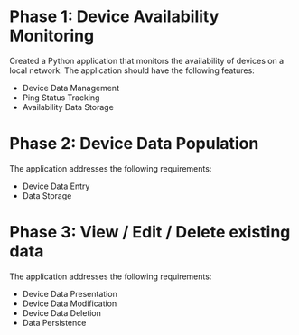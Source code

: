 # Phase 1: Device Availability Monitoring

Created a Python application that monitors the availability of devices on a local network. The application should have the following features:
* Device Data Management
* Ping Status Tracking
* Availability Data Storage


# Phase 2: Device Data Population

The application addresses the following requirements:
* Device Data Entry
* Data Storage

# Phase 3: View / Edit / Delete existing data

The application addresses the following requirements:
* Device Data Presentation
* Device Data Modification
* Device Data Deletion
* Data Persistence
